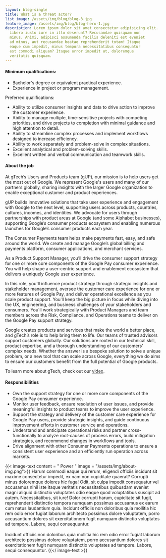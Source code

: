 ```yaml
---
layout: blog-single
title: What is a threat actor?
list_image: /assets/img/blog/blog-3.jpg
feature_image: /assets/img/blog/blog-hero-1.jpg
description: Lorem ipsum dolor sit amet consectetur adipisicing elit.
  Libero iusto iure in illo deserunt? Recusandae quisquam non
  minus. Animi, adipisci assumenda facilis deleniti est eveniet
  ad minus, aut recusandae beatae reprehenderit totam! Itaque
  eaque cum impedit, minus tempora necessitatibus consequatur
  est commodi aliquam? Itaque error impedit ut, doloremque
  veritatis quisquam.
---
```


#### Minimum qualifications:

- Bachelor's degree or equivalent practical experience.
- Experience in project or program management.

Preferred qualifications:

- Ability to utilize consumer insights and data to drive action to improve the customer experience.
- Ability to manage multiple, time-sensitive projects with competing priorities, and drive projects to completion with minimal guidance and high attention to detail.
- Ability to streamline complex processes and implement workflows designed to increase efficiency.
- Ability to work separately and problem-solve in complex situations.
- Excellent analytical and problem-solving skills.
- Excellent written and verbal communication and teamwork skills.

#### About the job

At gTech’s Users and Products team (gUP), our mission is to help users get the most out of Google. We represent Google's users and many of our partners globally, sharing insights with the larger Google organization to enable exceptional customer and product experiences.

gUP builds innovative solutions that take user experience and engagement with Google to the next level, supporting users across products, countries, cultures, incomes, and identities. We advocate for users through partnerships with product areas at Google (and some Alphabet businesses), supporting Google’s consumer products ecosystem and enabling numerous launches for Google’s consumer products each year.

The Consumer Payments team helps make payments fast, easy, and safe around the world. We create and manage Google’s global billing and payments platform, consumer applications, and merchant services.

As a Product Support Manager, you’ll drive the consumer support strategy for one or more core components of the Google Pay consumer experience. You will help shape a user-centric support and enablement ecosystem that delivers a uniquely Google user experience.

In this role, you'll influence product strategy through strategic insights and stakeholder management, oversee the customer care experience for one or more features of Google Pay, and deliver operational excellence as you scale product support. You'll keep the big picture in focus while diving into the UX, engineering, and business challenges of your stakeholders and consumers. You'll work strategically with Product Managers and team members across the Risk, Compliance, and Operations teams to deliver on the Google Pay support strategy.

Google creates products and services that make the world a better place, and gTech’s role is to help bring them to life. Our teams of trusted advisors support customers globally. Our solutions are rooted in our technical skill, product expertise, and a thorough understanding of our customers’ complex needs. Whether the answer is a bespoke solution to solve a unique problem, or a new tool that can scale across Google, everything we do aims to ensure our customers benefit from the full potential of Google products.

To learn more about gTech, check out our [video](https://www.youtube.com/watch?v=HcjR6ZngQcw).

#### Responsibilities

- Own the support strategy for one or more core components of the Google Pay consumer experience.
- Monitor user feedback, ensure resolution of user issues, and provide meaningful insights to product teams to improve the user experience.
- Support the strategy and delivery of the customer care experience for Google Pay users, provide strategic insights, and guide continuous improvement efforts in customer service and operations.
- Understand and anticipate operational risks and partner cross-functionally to analyze root-causes of process errors, build mitigation strategies, and recommend changes in workflows and tools.
- Drive alignment with other Consumer Payments operations to ensure a consistent user experience and an efficiently run operation across markets.

{{< image-text  content = " Power " image = "/assets/img/about-img.png">}}
Harum commodi eaque qui rerum, eligendi officiis incidunt sit maxime consectetur impedit, ex nam non cupiditate quaerat? Corrupti minus doloremque dolores hic fuga! Odit, sit culpa impedit consequatur vel accusamus nihil iste itaque veritatis necessitatibus quibusdam eveniet magni aliquid distinctio voluptates odio eaque quod voluptatibus suscipit ad autem. Necessitatibus, sit iure! Dolor corrupti harum, cupiditate sit fugit, reprehenderit distinctio tempora numquam possimus accusamus ex earum cum natus laudantium quia. Incidunt officiis non doloribus quia mollitia hic rem odio error fugiat laborum architecto possimus dolore voluptatem, porro accusantium dolores sit exercitationem fugit numquam distinctio voluptates ad tempore. Labore, sequi consequuntur.
<br><br>
Incidunt officiis non doloribus quia mollitia hic rem odio error fugiat laborum architecto possimus dolore voluptatem, porro accusantium dolores sit exercitationem fugit numquam distinctio voluptates ad tempore. Labore, sequi consequuntur.
{{</ image-text >}}

